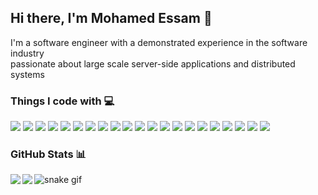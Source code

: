 <h2> Hi there, I'm Mohamed Essam 👾 </h2>
<p>I'm a software engineer with a demonstrated experience in the software industry </br> passionate about large scale server-side applications and distributed systems</p>

<h3>Things I code with 💻</h2>
<p>
  <img src="https://img.shields.io/badge/typescript-%23007ACC.svg?style=flat-square&logo=typescript&logoColor=white"/>
  <img src="https://img.shields.io/badge/javascript-%23323330.svg?style=flat-square&logo=javascript&logoColor=%23F7DF1E"/>
  <img src="https://img.shields.io/badge/node.js-6DA55F?style=flat-square&logo=node.js&logoColor=white"/>
  <img src="https://img.shields.io/badge/java-%23ED8B00.svg?style=flat-square&logo=java&logoColor=white"/>
  <img src="https://img.shields.io/badge/spring-%236DB33F.svg?style=flat-square&logo=spring&logoColor=white"/>
  <img src="https://img.shields.io/badge/react-%2320232a.svg?style=flat-square&logo=react&logoColor=%2361DAFB"/>
  <img src="https://img.shields.io/badge/react_native-%2320232a.svg?style=flat-square&logo=react&logoColor=%2361DAFB"/>
  <img src="https://img.shields.io/badge/c++-%2300599C.svg?style=flat-square&logo=c%2B%2B&logoColor=white"/>
  <img src="https://img.shields.io/badge/c-%2300599C.svg?style=flat-square&logo=c&logoColor=white"/>
  <img src="https://img.shields.io/badge/python-3670A0?style=flat-square&logo=python&logoColor=ffdd54"/>
  <img src="https://img.shields.io/badge/mysql-%2300f.svg?style=flat-square&logo=mysql&logoColor=white"/>
  <img src="https://img.shields.io/badge/MongoDB-%234ea94b.svg?style=flat-square&logo=mongodb&logoColor=white"/>
  <img src="https://img.shields.io/badge/Amazon%20DynamoDB-4053D6?style=flat-square&logo=Amazon%20DynamoDB&logoColor=white"/>
  <img src="https://img.shields.io/badge/Firebase-039BE5?style=flat-square&logo=Firebase&logoColor=white"/>
  <img src="https://img.shields.io/badge/-GraphQL-E10098?style=flat-square&logo=graphql&logoColor=white"/>
  <img src="https://img.shields.io/badge/-Apollo%20GraphQL-311C87?style=flat-square&logo=apollo-graphql&logoColor=white" />
  <img src="https://img.shields.io/badge/AWS-%23FF9900.svg?style=flat-square&logo=amazon-aws&logoColor=white"/>
  <img src="https://img.shields.io/badge/-Docker-46a2f1?style=flat-square&logo=docker&logoColor=white" />
  <img src="https://img.shields.io/badge/-Git-black?style=flat-square&logo=git"/>
  <img src="https://img.shields.io/badge/circle%20ci-%23161616.svg?style=flat-square&logo=circleci&logoColor=white"/>
  <img src="https://img.shields.io/badge/-Prettier-F7B93E?style=flat-square&logo=prettier&logoColor=white" />
</p>

<h3> GitHub Stats 📊 </h3>
<div>
<a href="https://github.com/MohamedEsssam/MohamedEsssam">
  <img align="left" src="https://github-readme-stats.vercel.app/api?username=MohamedEsssam&show_icons=true&theme=dracula&include_all_commits=true&count_private=true&hide=issues" padding-right="30px"/>
</a>
</div>

<div>
<a href="https://github.com/MohamedEsssam/MohamedEsssam">
  <img align="left" src="https://github-readme-stats.vercel.app/api/top-langs/?username=MohamedEsssam&layout=compact&langs_count=8&theme=dracula"/>
</a>
</div>

![snake gif](https://github.com/MohamedEsssam/MohamedEsssam/raw/output/github-contribution-grid-snake.svg)

<!--
**MohamedEsssam/MohamedEsssam** is a ✨ _special_ ✨ repository because its `README.md` (this file) appears on your GitHub profile.

Here are some ideas to get you started:

- 🔭 I’m currently working on ...
- 🌱 I’m currently learning ...
- 👯 I’m looking to collaborate on ...
- 🤔 I’m looking for help with ...
- 💬 Ask me about ...
- 📫 How to reach me: ...
- 😄 Pronouns: ...
- ⚡ Fun fact: ...
-->
